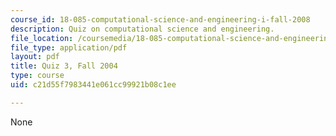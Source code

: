 ```yaml
---
course_id: 18-085-computational-science-and-engineering-i-fall-2008
description: Quiz on computational science and engineering.
file_location: /coursemedia/18-085-computational-science-and-engineering-i-fall-2008/c21d55f7983441e061cc99921b08c1ee_quiz318085f04.pdf
file_type: application/pdf
layout: pdf
title: Quiz 3, Fall 2004
type: course
uid: c21d55f7983441e061cc99921b08c1ee

---
```

None